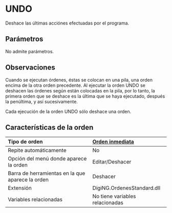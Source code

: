# UNDO

Deshace las últimas acciónes efectuadas por el programa.

## Parámetros

No admite parámetros.

## Observaciones

Cuando se ejecutan órdenes, éstas se colocan en una pila, una orden encima de la otra orden precedente. Al ejecutar la orden UNDO se deshacen las órdenes según están colocadas en la pila, por lo tanto, la primera orden que se deshace es la última que se haya ejecutado, después la penúltima, y así sucesivamente.

Cada ejecución de la orden UNDO sólo deshace una orden.

## Características de la orden

| Tipo de orden | [Orden inmediata](undo.md) |
| :--- | :--- |
| Repite automáticamente | No |
| Opción del menú donde aparece la orden | Editar/Deshacer |
| Barra de herramientas en la que aparece la orden | Deshacer |
| Extensión | DigiNG.OrdenesStandard.dll |
| Variables relacionadas | No tiene variables relacionadas |

